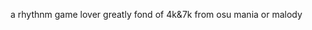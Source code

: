 a rhythnm game lover
greatly fond of 4k&7k from osu mania or malody 


<!---
BIGGOGDA/BIGGOGDA is a ✨ special ✨ repository because its `README.md` (this file) appears on your GitHub profile.
You can click the Preview link to take a look at your changes.
--->
